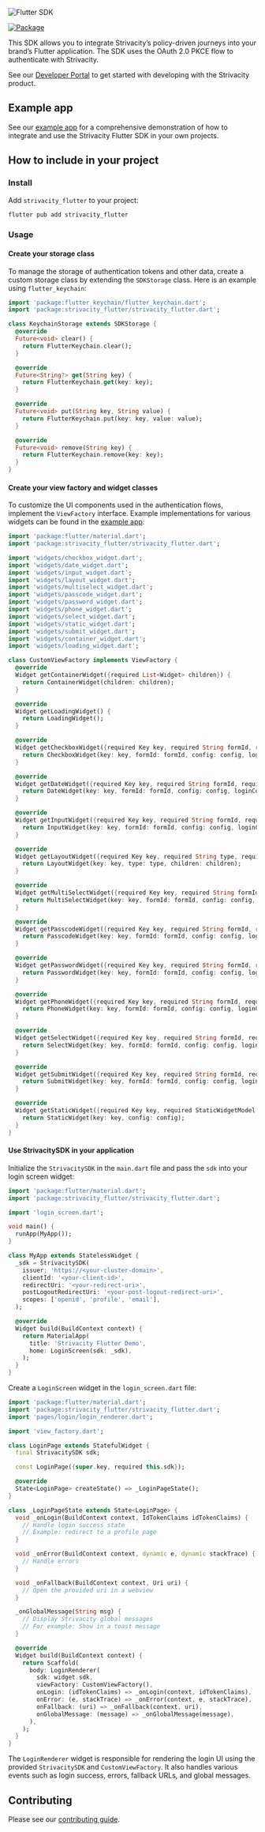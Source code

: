![Flutter SDK](https://static.strivacity.com/images/flutter-sdk.png)

[![Package](https://img.shields.io/pub/v/strivacity_flutter.svg)](https://pub.dartlang.org/packages/strivacity_flutter)

This SDK allows you to integrate Strivacity’s policy-driven journeys into your brand’s Flutter application. The SDK uses the OAuth 2.0 PKCE flow to authenticate with Strivacity.

See our [Developer Portal](https://www.strivacity.com/learn-support/developer-hub) to get started with developing with the Strivacity product.

## Example app

See our [example app](./example/README.md) for a comprehensive demonstration of how to integrate and use the Strivacity Flutter SDK in your own projects.

## How to include in your project

### Install

Add `strivacity_flutter` to your project:

```sh
flutter pub add strivacity_flutter
```

### Usage

#### Create your storage class

To manage the storage of authentication tokens and other data, create a custom storage class by extending the `SDKStorage` class. Here is an example using `flutter_keychain`:

```dart
import 'package:flutter_keychain/flutter_keychain.dart';
import 'package:strivacity_flutter/strivacity_flutter.dart';

class KeychainStorage extends SDKStorage {
  @override
  Future<void> clear() {
    return FlutterKeychain.clear();
  }

  @override
  Future<String?> get(String key) {
    return FlutterKeychain.get(key: key);
  }

  @override
  Future<void> put(String key, String value) {
    return FlutterKeychain.put(key: key, value: value);
  }

  @override
  Future<void> remove(String key) {
    return FlutterKeychain.remove(key: key);
  }
}
```

#### Create your view factory and widget classes

To customize the UI components used in the authentication flows, implement the `ViewFactory` interface. Example implementations for various widgets can be found in the [example app](https://github.com/strivacity/strivacity-flutter-example):

```dart
import 'package:flutter/material.dart';
import 'package:strivacity_flutter/strivacity_flutter.dart';

import 'widgets/checkbox_widget.dart';
import 'widgets/date_widget.dart';
import 'widgets/input_widget.dart';
import 'widgets/layout_widget.dart';
import 'widgets/multiselect_widget.dart';
import 'widgets/passcode_widget.dart';
import 'widgets/password_widget.dart';
import 'widgets/phone_widget.dart';
import 'widgets/select_widget.dart';
import 'widgets/static_widget.dart';
import 'widgets/submit_widget.dart';
import 'widgets/container_widget.dart';
import 'widgets/loading_widget.dart';

class CustomViewFactory implements ViewFactory {
  @override
  Widget getContainerWidget({required List<Widget> children}) {
    return ContainerWidget(children: children);
  }

  @override
  Widget getLoadingWidget() {
    return LoadingWidget();
  }

  @override
  Widget getCheckboxWidget({required Key key, required String formId, required CheckboxWidgetModel config, required LoginContext loginContext}) {
    return CheckboxWidget(key: key, formId: formId, config: config, loginContext: loginContext);
  }

  @override
  Widget getDateWidget({required Key key, required String formId, required DateWidgetModel config, required LoginContext loginContext}) {
    return DateWidget(key: key, formId: formId, config: config, loginContext: loginContext);
  }

  @override
  Widget getInputWidget({required Key key, required String formId, required InputWidgetModel config, required LoginContext loginContext}) {
    return InputWidget(key: key, formId: formId, config: config, loginContext: loginContext);
  }

  @override
  Widget getLayoutWidget({required Key key, required String type, required List<Widget> children}) {
    return LayoutWidget(key: key, type: type, children: children);
  }

  @override
  Widget getMultiSelectWidget({required Key key, required String formId, required MultiSelectWidgetModel config, required LoginContext loginContext}) {
    return MultiSelectWidget(key: key, formId: formId, config: config, loginContext: loginContext);
  }

  @override
  Widget getPasscodeWidget({required Key key, required String formId, required PasscodeWidgetModel config, required LoginContext loginContext}) {
    return PasscodeWidget(key: key, formId: formId, config: config, loginContext: loginContext);
  }

  @override
  Widget getPasswordWidget({required Key key, required String formId, required PasswordWidgetModel config, required LoginContext loginContext}) {
    return PasswordWidget(key: key, formId: formId, config: config, loginContext: loginContext);
  }

  @override
  Widget getPhoneWidget({required Key key, required String formId, required PhoneWidgetModel config, required LoginContext loginContext}) {
    return PhoneWidget(key: key, formId: formId, config: config, loginContext: loginContext);
  }

  @override
  Widget getSelectWidget({required Key key, required String formId, required SelectWidgetModel config, required LoginContext loginContext}) {
    return SelectWidget(key: key, formId: formId, config: config, loginContext: loginContext);
  }

  @override
  Widget getSubmitWidget({required Key key, required String formId, required SubmitWidgetModel config, required LoginContext loginContext}) {
    return SubmitWidget(key: key, formId: formId, config: config, loginContext: loginContext);
  }

  @override
  Widget getStaticWidget({required Key key, required StaticWidgetModel config}) {
    return StaticWidget(key: key, config: config);
  }
}
```

#### Use StrivacitySDK in your application

Initialize the `StrivacitySDK` in the `main.dart` file and pass the `sdk` into your login screen widget:

```dart
import 'package:flutter/material.dart';
import 'package:strivacity_flutter/strivacity_flutter.dart';

import 'login_screen.dart';

void main() {
  runApp(MyApp());
}

class MyApp extends StatelessWidget {
  _sdk = StrivacitySDK(
    issuer: 'https://<your-cluster-domain>',
    clientId: '<your-client-id>',
    redirectUri: '<your-redirect-uri>',
    postLogoutRedirectUri: '<your-post-logout-redirect-uri>',
    scopes: ['openid', 'profile', 'email'],
  );

  @override
  Widget build(BuildContext context) {
    return MaterialApp(
      title: 'Strivacity Flutter Demo',
      home: LoginScreen(sdk: _sdk),
    );
  }
}
```

Create a `LoginScreen` widget in the `login_screen.dart` file:

```dart
import 'package:flutter/material.dart';
import 'package:strivacity_flutter/strivacity_flutter.dart';
import 'pages/login/login_renderer.dart';

import 'view_factory.dart';

class LoginPage extends StatefulWidget {
  final StrivacitySDK sdk;

  const LoginPage({super.key, required this.sdk});

  @override
  State<LoginPage> createState() => _LoginPageState();
}

class _LoginPageState extends State<LoginPage> {
  void _onLogin(BuildContext context, IdTokenClaims idTokenClaims) {
    // Handle login success state
    // Example: redirect to a profile page
  }

  void _onError(BuildContext context, dynamic e, dynamic stackTrace) {
    // Handle errors
  }

  void _onFallback(BuildContext context, Uri uri) {
    // Open the provided uri in a webview
  }

  _onGlobalMessage(String msg) {
    // Display Strivacity global messages
    // For example: Show in a toast message
  }

  @override
  Widget build(BuildContext context) {
    return Scaffold(
      body: LoginRenderer(
        sdk: widget.sdk,
        viewFactory: CustomViewFactory(),
        onLogin: (idTokenClaims) => _onLogin(context, idTokenClaims),
        onError: (e, stackTrace) => _onError(context, e, stackTrace),
        onFallback: (uri) => _onFallback(context, uri),
        onGlobalMessage: (message) => _onGlobalMessage(message),
      ),
    );
  }
}
```

The `LoginRenderer` widget is responsible for rendering the login UI using the provided `StrivacitySDK` and `CustomViewFactory`. It also handles various events such as login success, errors, fallback URLs, and global messages.

## Contributing

Please see our [contributing guide](./CONTRIBUTING.md).
